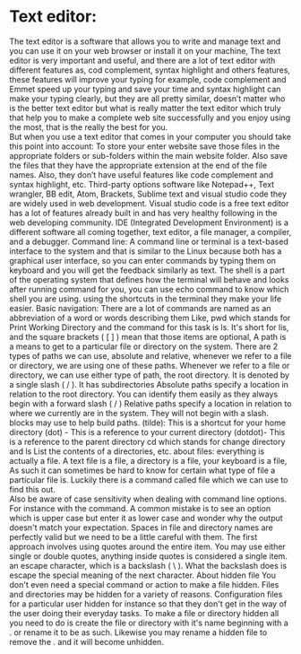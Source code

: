 # Text editor:
The text editor is a software that allows you to write and manage text and you can use it on your web browser or install it on your machine, The text editor is very important and useful, and there are a lot of text editor with different features as, cod complement, syntax highlight and others features, these features will improve your typing for example, code complement and Emmet speed up your typing and save your time and syntax highlight can make your typing clearly, but they are all pretty similar, doesn’t matter who is the better text editor but what is really matter the text editor which truly that help you to make a complete web site successfully and you enjoy using the most, that is the really the best for you.  
But when you use a text editor that comes in your computer you should take this point into account:
To store your enter website save those files in the appropriate folders or sub-folders within the main website folder. Also save the files that they have the appropriate extension at the end of the file names.
Also, they don’t have useful features like code complement and syntax highlight, etc.
Third-party options software like Notepad++, Text wrangler, BB edit, Atom, Brackets, Sublime text and visual studio code they are widely used in web development.
Visual studio code is a free text editor has a lot of features already built in and has very healthy following in the web developing community.
IDE (Integrated Development Environment) is a different software all coming together, text editor, a file manager, a compiler, and a debugger.
Command line:
A command line or terminal is a text-based interface to the system and that is similar to the Linux because both has a graphical user interface, so you can enter commands by typing them on keyboard and you will get the feedback similarly as text.
The shell is a part of the operating system that defines how the terminal will behave and looks after running command for you, you can use echo command to know which shell you are using.
using the shortcuts in the terminal they make your life easier.
Basic navigation:
There are a lot of commands are named as an abbreviation of a word or words describing them
Like, pwd which stands for Print Working Directory and the command for this task is ls. It's short for lis, and the square brackets ( [ ] ) mean that those items are optional,
A path is a means to get to a particular file or directory on the system. There are 2 types of paths we can use, absolute and relative, whenever we refer to a file or directory, we are using one of these paths. Whenever we refer to a file or directory, we can use either type of path, the root directory. It is denoted by a single slash ( / ). It has subdirectories
Absolute paths specify a location in relation to the root directory. You can identify them easily as they always begin with a forward slash ( / )
Relative paths specify a location in relation to where we currently are in the system. They will not begin with a slash.
blocks may use to help build paths.
(tilde): This is a shortcut for your home directory
(dot) - This is a reference to your current directory
(dotdot)- This is a reference to the parent directory
cd which stands for change directory and ls List the contents of a directories, etc.
about files:
everything is actually a file. A text file is a file, a directory is a file, your keyboard is a file, As such it can sometimes be hard to know for certain what type of file a particular file is. Luckily there is a command called file which we can use to find this out.  
Also be aware of case sensitivity when dealing with command line options. For instance with the command. A common mistake is to see an option which is upper case but enter it as lower case and wonder why the output doesn't match your expectation. Spaces in file and directory names are perfectly valid but we need to be a little careful with them.
 The first approach involves using quotes around the entire item. You may use either single or double quotes, anything inside quotes is considered a single item.
an escape character, which is a backslash ( \ ). What the backslash does is escape the special meaning of the next character.
About hidden file You don't even need a special command or action to make a file hidden. Files and directories may be hidden for a variety of reasons. Configuration files for a particular user hidden for instance so that they don't get in the way of the user doing their everyday tasks.
To make a file or directory hidden all you need to do is create the file or directory with it's name beginning with a . or rename it to be as such. Likewise you may rename a hidden file to remove the . and it will become unhidden.